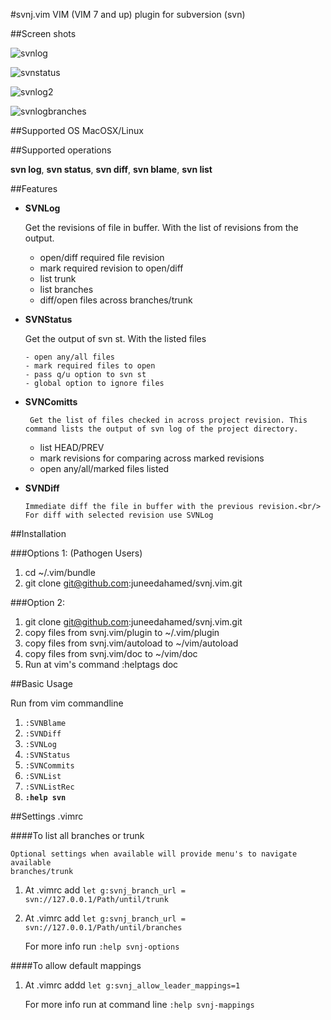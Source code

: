 #svnj.vim
VIM (VIM 7 and up) plugin for subversion (svn)

##Screen shots

![svnlog][1]

![svnstatus][2]

![svnlog2][3]

![svnlogbranches][4]

##Supported OS
MacOSX/Linux

##Supported operations

 **svn log**, **svn status**, **svn diff**, **svn blame**, **svn list**

##Features
* <b>SVNLog</b>

	Get the revisions of file in buffer. With the list of revisions from the output.
    
     - open/diff required file revision 
     - mark required revision to open/diff
     - list trunk
     - list branches
     - diff/open files across branches/trunk


*  <b>SVNStatus</b>

	Get the output of svn st. With the listed files
	
       - open any/all files
       - mark required files to open
       - pass q/u option to svn st
       - global option to ignore files

* <b>SVNComitts</b>

       Get the list of files checked in across project revision. This command lists the output of svn log of the project directory.  
     
     - list HEAD/PREV
     - mark revisions for comparing across marked revisions 
     - open any/all/marked files listed
     
     
* <b>SVNDiff</b>

      Immediate diff the file in buffer with the previous revision.<br/>
      For diff with selected revision use SVNLog


##Installation

###Options 1:  (Pathogen Users)

1. cd ~/.vim/bundle
2. git clone git@github.com:juneedahamed/svnj.vim.git

###Option 2:

1. git clone git@github.com:juneedahamed/svnj.vim.git
2. copy files from svnj.vim/plugin to ~/.vim/plugin
3. copy files from svnj.vim/autoload to ~/vim/autoload
4. copy files from svnj.vim/doc to ~/vim/doc
5. Run at vim's command    :helptags doc

##Basic Usage

Run from vim commandline

1. `:SVNBlame`
2. `:SVNDiff`
3. `:SVNLog`
4. `:SVNStatus`
5. `:SVNCommits`
6. `:SVNList`
7. `:SVNListRec`
7. **`:help svn`**

##Settings .vimrc 

####To list all branches or trunk

    Optional settings when available will provide menu's to navigate available
    branches/trunk

1. At .vimrc add  `let g:svnj_branch_url = svn://127.0.0.1/Path/until/trunk`
2. At .vimrc add  `let g:svnj_branch_url = svn://127.0.0.1/Path/until/branches`

   For more info run `:help svnj-options`

####To allow default mappings
1. At .vimrc addd  `let g:svnj_allow_leader_mappings=1`

    For more info run at command line `:help svnj-mappings`

[1]: http://i.imgur.com/oY6E2kP.png
[2]: http://i.imgur.com/I69Mny2.png
[3]: http://i.imgur.com/QskUigu.png
[4]: http://i.imgur.com/GTBhjVT.png
